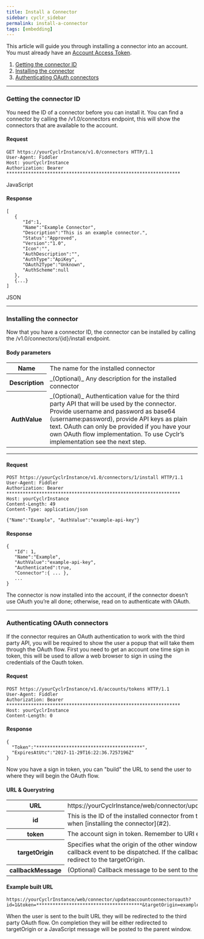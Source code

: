 ```yaml
---
title: Install a Connector
sidebar: cyclr_sidebar
permalink: install-a-connector
tags: [embedding]
---
```


This article will guide you through installing a connector into an account. You must already have an [Account Access Token](obtain-account-authorization-token).

1.  [Getting the connector ID](#1)
2.  [Installing the connector](#2)
3.  [Authenticating OAuth connectors](#3)

* * *

### Getting the connector ID

You need the ID of a connector before you can install it. You can find a connector by calling the /v1.0/connectors endpoint, this will show the connectors that are available to the account.

#### Request

    GET https://yourCyclrInstance/v1.0/connectors HTTP/1.1
    User-Agent: Fiddler
    Host: yourCyclrInstance
    Authorization: Bearer ****************************************************************
    

JavaScript

#### Response

    [
       {  
          "Id":1,
          "Name":"Example Connector",
          "Description":"This is an example connector.",
          "Status":"Approved",
          "Version":"1.0",
          "Icon":"",
          "AuthDescription":"",
          "AuthType":"ApiKey",
          "OAuth2Type":"Unknown",
          "AuthScheme":null
       },
       {...}
    ]

JSON

* * *

### Installing the connector

Now that you have a connector ID, the connector can be installed by calling the /v1.0/connectors/{id}/install endpoint.

#### Body parameters

<table>
    <tr>
        <th>Name</th>
        <td>The name for the installed connector</td>
    </tr>
    <tr>
        <th>Description</th>
        <td>_(Optional)_ Any description for the installed connector</td>
    </tr>
    <tr>
        <th>AuthValue</th>
        <td>_(Optional)_ Authentication value for the third party API that will be used by the connector. Provide username  
and password as base64 (username:password), provide API keys as plain text. OAuth can only be provided if you  
have your own OAuth flow implementation. To use Cyclr’s implementation see the next step.</td>
    </tr>
</table>

* * *

#### Request

    POST https://yourCyclrInstance/v1.0/connectors/1/install HTTP/1.1
    User-Agent: Fiddler
    Authorization: Bearer ****************************************************************
    Host: yourCyclrInstance
    Content-Length: 49
    Content-Type: application/json
    
    {"Name":"Example", "AuthValue":"example-api-key"}

#### Response

    {  
       "Id": 1,
       "Name":"Example",
       "AuthValue":"example-api-key",
       "Authenticated":true,
       "Connector":{ ... },
       ...
    }

The connector is now installed into the account, if the connector doesn’t use OAuth you’re all done; otherwise, read on to authenticate with OAuth.

* * *

### Authenticating OAuth connectors

If the connector requires an OAuth authentication to work with the third party API, you will be required to show the user a popup that will take them through the OAuth flow. First you need to get an account one time sign in token, this will be used to allow a web browser to sign in using the credentials of the Oauth token.

#### Request

    POST https://yourCyclrInstance/v1.0/accounts/tokens HTTP/1.1
    User-Agent: Fiddler
    Authorization: Bearer ****************************************************************
    Host: yourCyclrInstance
    Content-Length: 0

#### Response

    {
      "Token":"***************************************",
      "ExpiresAtUtc":"2017-11-29T16:22:36.7257196Z"
    }

Now you have a sign in token, you can "build" the URL to send the user to where they will begin the OAuth flow.

#### URL & Querystring

<table>
    <tr>
        <th>URL</th>
        <td>https://yourCyclrInstance/web/connector/updateaccountconnectoroauth</td>
    </tr>
    <tr>
        <th>id</th>
        <td>This is the ID of the installed connector from the response when [installing the connector](#2).</td>
    </tr>
    <tr>
        <th>token</th>
        <td>The account sign in token. Remember to URI encode it.</td>
    </tr>
    <tr>
        <th>targetOrigin</th>
        <td>Specifies what the origin of the other window must be for the javascript callback event to be dispatched. If  
the callback message is null we will redirect to the targetOrigin.</td>
    </tr>
    <tr>
        <th>callbackMessage</th>
        <td>(Optional) Callback message to be sent to the parent window.</td>
    </tr>
</table>

#### Example built URL

    https://yourCyclrInstance/web/connector/updateaccountconnectoroauth?id=1&token=***************************************&targetOrigin=example.com&callbackMessage=done

When the user is sent to the built URL they will be redirected to the third party OAuth flow. On completion they will be either redirected to targetOrigin or a JavaScript message will be posted to the parent window.
